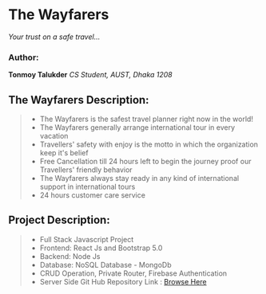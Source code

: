 # The Wayfarers

_Your trust on a safe travel..._

### Author:

**Tonmoy Talukder**
_CS Student, AUST, Dhaka 1208_

## The Wayfarers Description:

> - The Wayfarers is the safest travel planner right now in the world!
> - The Wayfarers generally arrange international tour in every vacation
> - Travellers' safety with enjoy is the motto in which the organization keep it's belief
> - Free Cancellation till 24 hours left to begin the journey proof our Travellers' friendly behavior
> - The Wayfarers always stay ready in any kind of international support in international tours
> - 24 hours customer care service

## Project Description:

> - Full Stack Javascript Project
> - Frontend: React Js and Bootstrap 5.0
> - Backend: Node Js
> - Database: NoSQL Database - MongoDb
> - CRUD Operation, Private Router, Firebase Authentication
> - Server Side Git Hub Repository Link : <a href="https://github.com/programming-hero-web-course1/tourism-or-delivery-website-server-side-TonmoyTalukder">Browse Here</a>
